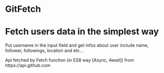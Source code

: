 # GitFetch
<h1>Fetch users data in the simplest way</h1>
<p>Put username in the input field and get infos about user include name, follower, followings, location and etc...</p>
<p>Api fetched by Fetch function (in ES8 way [Async, Await]) from <a>https://api.github.com</a></p>
